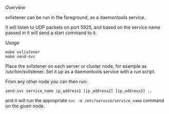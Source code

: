 
*Overview*

svlistener can be run in the foreground, as a daemontools service.

It will listen to UDP packets on port 5925, and based on the service name passed in it will send a start command to it.

*Usage*

```console
make svlistener
make send-svc
```

Place the svlistener on each server or cluster node, for example as /usr/bin/svlistener. Set it up as a daemontools service with a run script.

From any other node you can then run:

```console
send-svc service_name ip_address1 [ip_address2] [ip_address3] ..
```

and it will run the appropriate ``svc -o /etc/service/service_name`` command on the given node.
